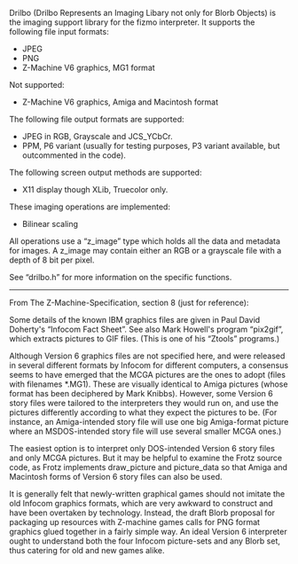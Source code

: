 


Drilbo (Drilbo Represents an Imaging Libary not only for Blorb Objects) is the imaging support library for the fizmo interpreter. It supports the following file input formats:

 - JPEG
 - PNG
 - Z-Machine V6 graphics, MG1 format



Not supported:

 - Z-Machine V6 graphics, Amiga and Macintosh format



The following file output formats are supported:

 - JPEG in RGB, Grayscale and JCS_YCbCr.
 - PPM, P6 variant (usually for testing purposes, P3 variant available, but outcommented in the code).



The following screen output methods are supported:

 - X11 display though XLib, Truecolor only.



These imaging operations are implemented:

 - Bilinear scaling



All operations use a “z_image” type which holds all the data and metadata for images. A z_image may contain either an RGB or a grayscale file with a depth of 8 bit per pixel.

See “drilbo.h” for more information on the specific functions.

---


From The Z-Machine-Specification, section 8 (just for reference):

Some details of the known IBM graphics files are given in Paul David Doherty's “Infocom Fact Sheet”. See also Mark Howell's program “pix2gif”, which extracts pictures to GIF files. (This is one of his “Ztools” programs.)

Although Version 6 graphics files are not specified here, and were released in several different formats by Infocom for different computers, a consensus seems to have emerged that the MCGA pictures are the ones to adopt (files with filenames *.MG1). These are visually identical to Amiga pictures (whose format has been deciphered by Mark Knibbs). However, some Version 6 story files were tailored to the interpreters they would run on, and use the pictures differently according to what they expect the pictures to be. (For instance, an Amiga-intended story file will use one big Amiga-format picture where an MSDOS-intended story file will use several smaller MCGA ones.)

The easiest option is to interpret only DOS-intended Version 6 story files and only MCGA pictures. But it may be helpful to examine the Frotz source code, as Frotz implements draw_picture and picture_data so that Amiga and Macintosh forms of Version 6 story files can also be used.

It is generally felt that newly-written graphical games should not imitate the old Infocom graphics formats, which are very awkward to construct and have been overtaken by technology. Instead, the draft Blorb proposal for packaging up resources with Z-machine games calls for PNG format graphics glued together in a fairly simple way. An ideal Version 6 interpreter ought to understand both the four Infocom picture-sets and any Blorb set, thus catering for old and new games alike.

